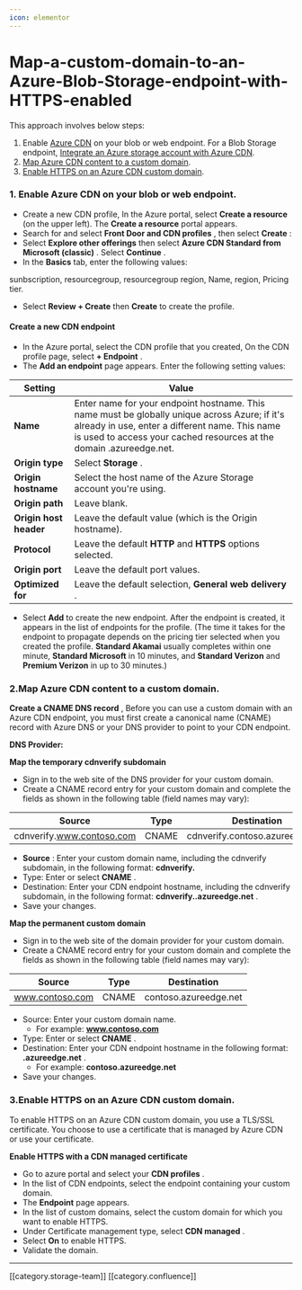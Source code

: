 ```yaml
---
icon: elementor
---
```


# Map-a-custom-domain-to-an-Azure-Blob-Storage-endpoint-with-HTTPS-enabled

This approach involves below steps:

1. Enable [Azure CDN](https://learn.microsoft.com/en-us/azure/cdn/cdn-overview) on your blob or web endpoint. For a Blob Storage endpoint, [Integrate an Azure storage account with Azure CDN](https://learn.microsoft.com/en-us/azure/cdn/cdn-create-a-storage-account-with-cdn).
2. [Map Azure CDN content to a custom domain](https://learn.microsoft.com/en-us/azure/cdn/cdn-map-content-to-custom-domain).
3. [Enable HTTPS on an Azure CDN custom domain](https://learn.microsoft.com/en-us/azure/cdn/cdn-custom-ssl).

### 1. Enable Azure CDN on your blob or web endpoint.

* Create a new CDN profile, In the Azure portal, select **Create a resource** (on the upper left). The **Create a resource** portal appears.
* Search for and select **Front Door and CDN profiles** , then select **Create** :
* Select **Explore other offerings** then select **Azure CDN Standard from Microsoft (classic)** . Select **Continue** .
* In the **Basics** tab, enter the following values:

sunbscription, resourcegroup, resourcegroup region, Name, region, Pricing tier.

* Select **Review + Create** then **Create** to create the profile.

#### Create a new CDN endpoint

* In the Azure portal, select the CDN profile that you created, On the CDN profile page, select **+ Endpoint** .
* The **Add an endpoint** page appears. Enter the following setting values:

| Setting                | Value                                                                                                                                                                                                                  |
| ---------------------- | ---------------------------------------------------------------------------------------------------------------------------------------------------------------------------------------------------------------------- |
| **Name**               | Enter name for your endpoint hostname. This name must be globally unique across Azure; if it's already in use, enter a different name. This name is used to access your cached resources at the domain .azureedge.net. |
| **Origin type**        | Select **Storage** .                                                                                                                                                                                                   |
| **Origin hostname**    | Select the host name of the Azure Storage account you're using.                                                                                                                                                        |
| **Origin path**        | Leave blank.                                                                                                                                                                                                           |
| **Origin host header** | Leave the default value (which is the Origin hostname).                                                                                                                                                                |
| **Protocol**           | Leave the default **HTTP** and **HTTPS** options selected.                                                                                                                                                             |
| **Origin port**        | Leave the default port values.                                                                                                                                                                                         |
| **Optimized for**      | Leave the default selection, **General web delivery** .                                                                                                                                                                |

* Select **Add** to create the new endpoint. After the endpoint is created, it appears in the list of endpoints for the profile. (The time it takes for the endpoint to propagate depends on the pricing tier selected when you created the profile. **Standard Akamai** usually completes within one minute, **Standard Microsoft** in 10 minutes, and **Standard Verizon** and **Premium Verizon** in up to 30 minutes.)

### 2.Map Azure CDN content to a custom domain.

**Create a CNAME DNS record** , Before you can use a custom domain with an Azure CDN endpoint, you must first create a canonical name (CNAME) record with Azure DNS or your DNS provider to point to your CDN endpoint.

**DNS Provider:**

**Map the temporary cdnverify subdomain**

* Sign in to the web site of the DNS provider for your custom domain.
* Create a CNAME record entry for your custom domain and complete the fields as shown in the following table (field names may vary):

| Source                    | Type  | Destination                     |
| ------------------------- | ----- | ------------------------------- |
| cdnverify.www.contoso.com | CNAME | cdnverify.contoso.azureedge.net |

* **Source** : Enter your custom domain name, including the cdnverify subdomain, in the following format: **cdnverify.**
* Type: Enter or select **CNAME** .
* Destination: Enter your CDN endpoint hostname, including the cdnverify subdomain, in the following format: **cdnverify..azureedge.net** .
* Save your changes.

**Map the permanent custom domain**

* Sign in to the web site of the domain provider for your custom domain.
* Create a CNAME record entry for your custom domain and complete the fields as shown in the following table (field names may vary):

| Source          | Type  | Destination           |
| --------------- | ----- | --------------------- |
| www.contoso.com | CNAME | contoso.azureedge.net |

* Source: Enter your custom domain name.
  * For example: **www.contoso.com**
* Type: Enter or select **CNAME** .
* Destination: Enter your CDN endpoint hostname in the following format: **.azureedge.net** .
  * For example: **contoso.azureedge.net**
* Save your changes.

### 3.Enable HTTPS on an Azure CDN custom domain.

To enable HTTPS on an Azure CDN custom domain, you use a TLS/SSL certificate. You choose to use a certificate that is managed by Azure CDN or use your certificate.

**Enable HTTPS with a CDN managed certificate**

* Go to azure portal and select your **CDN profiles** .
* In the list of CDN endpoints, select the endpoint containing your custom domain.
* The **Endpoint** page appears.
* In the list of custom domains, select the custom domain for which you want to enable HTTPS.
* Under Certificate management type, select **CDN managed** .
* Select **On** to enable HTTPS.
* Validate the domain.

***

\[\[category.storage-team]] \[\[category.confluence]]
